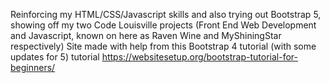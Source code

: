 Reinforcing my HTML/CSS/Javascript skills and also trying out Bootstrap 5, showing off my two Code Louisville projects (Front End Web Development and Javascript, known on here as
Raven Wine and MyShiningStar respectively) Site made with help from this Bootstrap 4 tutorial (with some updates for 5) tutorial https://websitesetup.org/bootstrap-tutorial-for-beginners/
